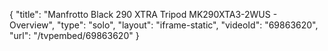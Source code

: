 {
    "title": "Manfrotto Black 290 XTRA Tripod MK290XTA3-2WUS - Overview",
    "type": "solo",
    "layout": "iframe-static",
    "videoId": "69863620",
    "url": "\/tvpembed\/69863620"
}